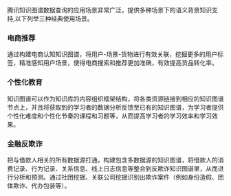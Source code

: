 腾讯知识图谱数据查询的应用场景非常广泛，提供多种场景下的语义背景知识支持,以下列举三种经典使用场景。

### 电商推荐
通过构建电商认知知识图谱，将用户-场景-货物进行有效关联，挖掘更多的用户标签，精准感知用户场景，使得电商搜索和推荐更加准确，有效提高货品转化率。
### 个性化教育
知识图谱可以作为知识库的内容组织框架结构，将各类资源链接到相应的知识图谱节点上，并且将获取到的学习者的数据分析反馈至已有的知识图谱，为学习者提供个性化难度和个性化节奏的课程和习题等，从而提高学习者的学习效率和学习效果。
### 金融反欺诈
把与借款人相关的所有数据源打通，构建包含多数据源的知识图谱，将借款人的消费记录、行为记录、关系信息、线上日志信息等整合到反欺诈知识图谱里，从而进行分析和预测。通过社团挖掘、关联公司挖掘识别出欺诈案件（例如身份造假、团体欺诈、代办包装等）。


